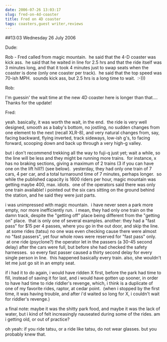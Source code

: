 ```yaml
---
date: 2006-07-26 13:03:17
slug: fred-on-4d-coaster
title: Fred on 4D coaster
tags: coasters,guest writer,reviews
---
```


##13:03 Wednesday 26 July 2006







Dude:







Rob - Fred called from magic mountain.  he said that the 4-D coaster was kick ass.  he said that he waited in line for 2.5 hrs and that the ride itself was 3 minutes long, and that it took 4 minutes just to swap seats when the coaster is done (only one coaster per track).  he said that the top speed was 70-ish MPH.  sounds kick ass, but 2.5 hrs is a long time to wait.  :-)))













Rob:



















I'm guessin' the wait time at the new 4D coaster here is longer than that....
Thanks for the update!







Fred:














yeah. basically, it was worth the wait, in the end.  the ride is very well designed, smooth as a baby's bottom, no jostling, no sudden changes from one element to the next (recall XLR-8), and very natural changes from, say, facing backward, flying inverted, track sideways, low-ish g's, to facing forward, scooping down and back up through a very high-g valley.

but i don't recommend trekking all the way to fuji-q just yet; wait a while, so the line will be less and they might be running more trains.  for instance, x has no braking sections, giving a maximum of 2 trains (3 if you can have one on the lift hill?) (see below).  yesterday, they had only one train of 7 cars, 4 per car, and a total turnaround time of 7 minutes, perhaps longer.  so while the published capacity is 1600 riders per hour, magic mountain was getting maybe 400, max. idiots.  one of the operators said there was only one train available! i pointed out the six cars sitting on the ground behind the station, and he said they were just parts.

i was unimpressed with magic mountain.  i have never seen a park more empty, nor more inefficiently run.  i mean, they had only one train on the damn track, despite the "getting off" place being different from the "getting on" place.  that is only one of several examples. another: they had a "fast pass" for $15 per 4 passes, where you go in the out door, and skip the line.  at some rides (tatsu) no one was even checking cause there were almost no "fast passers", yet four
whole rows were reserved for "fast pass" only.  at one ride (psyclone?) the operator let in the passers (a 30-45 second delay) after the cars were full, but before she had checked the safety harnesses.  so every fast passer caused a thirty second delay for every single person in line.  this happened basically every train.
also, she wouldn't let me just go sit in an empty seat.

if i had it to do again, i would have ridden X first, before the park had time to fill, instead of saving it for last, and i would have gotten up sooner, in order to have had time to ride riddler's revenge, which, i think is a duplicate of one of my favorite rides, raptor, at cedar point.  (when i stopped by the first time, it was having trouble, and after i'd waited so long for X, i couldn't wait for riddler's revenge.)

a final note: maybe it was the shitty park food, and maybe it was the lack of water, but i kind of felt increasingly nauseated during some of the rides. am i getting old, or out of practice?

oh yeah: if you ride tatsu, or a ride like tatsu, do not wear glasses.
but you probably knew that.
